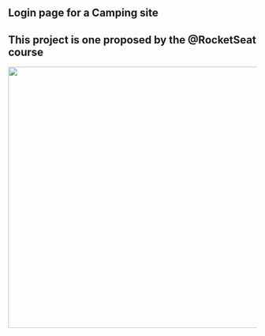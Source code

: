 ## Login page for a Camping site 

  <h2>This project is one proposed by the @RocketSeat course</h2>
<p align="center">

  
<img width="530em" src="https://imageup.me/images/366c8c5a-b777-4357-b888-fa09edc45ee1.gif"/>

</p>


